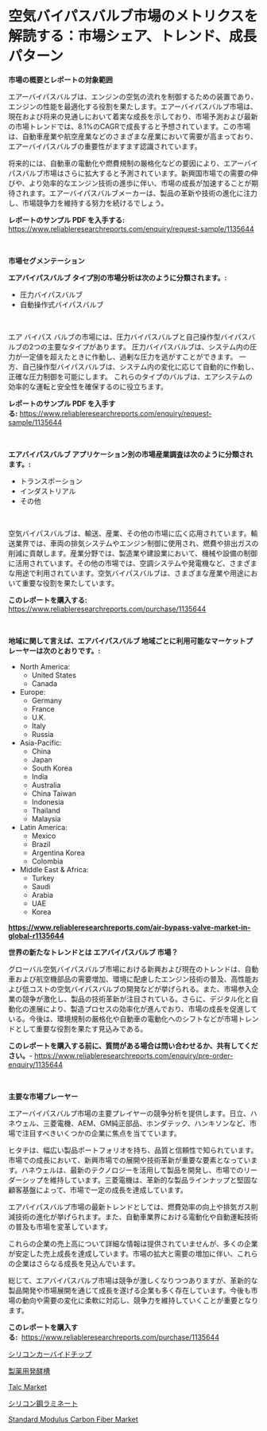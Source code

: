 <p><h1>空気バイパスバルブ市場のメトリクスを解読する：市場シェア、トレンド、成長パターン</h1></p><p><strong>市場の概要とレポートの対象範囲</strong></p>
<p><p>エアーバイパスバルブは、エンジンの空気の流れを制御するための装置であり、エンジンの性能を最適化する役割を果たします。エアーバイパスバルブ市場は、現在および将来の見通しにおいて着実な成長を示しており、市場予測および最新の市場トレンドでは、8.1%のCAGRで成長すると予想されています。この市場は、自動車産業や航空産業などのさまざまな産業において需要が高まっており、エアーバイパスバルブの重要性がますます認識されています。</p><p>将来的には、自動車の電動化や燃費規制の厳格化などの要因により、エアーバイパスバルブ市場はさらに拡大すると予測されています。新興国市場での需要の伸びや、より効率的なエンジン技術の進歩に伴い、市場の成長が加速することが期待されます。エアーバイパスバルブメーカーは、製品の革新や技術の進化に注力し、市場競争力を維持する努力を続けるでしょう。</p></p>
<p><strong>レポートのサンプル PDF を入手する:</strong> <a href="https://www.reliableresearchreports.com/enquiry/request-sample/1135644">https://www.reliableresearchreports.com/enquiry/request-sample/1135644</a></p>
<p>&nbsp;</p>
<p><strong>市場セグメンテーション</strong></p>
<p><strong>エアバイパスバルブ タイプ別の市場分析は次のように分類されます。:</strong></p>
<p><ul><li>圧力バイパスバルブ</li><li>自動操作式バイパスバルブ</li></ul></p>
<p>&nbsp;</p>
<p><p>エア バイパス バルブの市場には、圧力バイパスバルブと自己操作型バイパスバルブの2つの主要なタイプがあります。 圧力バイパスバルブは、システム内の圧力が一定値を超えたときに作動し、過剰な圧力を逃がすことができます。 一方、自己操作型バイパスバルブは、システム内の変化に応じて自動的に作動し、正確な圧力制御を可能にします。 これらのタイプのバルブは、エアシステムの効率的な運転と安全性を確保するのに役立ちます。</p></p>
<p><strong>レポートのサンプル PDF を入手する:</strong>&nbsp;<a href="https://www.reliableresearchreports.com/enquiry/request-sample/1135644">https://www.reliableresearchreports.com/enquiry/request-sample/1135644</a></p>
<p>&nbsp;</p>
<p><strong> エアバイパスバルブ アプリケーション別の市場産業調査は次のように分類されます。:</strong></p>
<p><ul><li>トランスポーション</li><li>インダストリアル</li><li>その他</li></ul></p>
<p>&nbsp;</p>
<p><p>空気バイパスバルブは、輸送、産業、その他の市場に広く応用されています。輸送業界では、車両の排気システムやエンジン制御に使用され、燃費や排出ガスの削減に貢献します。産業分野では、製造業や建設業において、機械や設備の制御に活用されています。その他の市場では、空調システムや発電機など、さまざまな用途で利用されています。空気バイパスバルブは、さまざまな産業や用途において重要な役割を果たしています。</p></p>
<p><strong>このレポートを購入する:</strong>&nbsp; <a href="https://www.reliableresearchreports.com/purchase/1135644">https://www.reliableresearchreports.com/purchase/1135644</a></p>
<p>&nbsp;</p>
<p><strong>地域に関して言えば、エアバイパスバルブ 地域ごとに利用可能なマーケットプレーヤーは次のとおりです。:</strong></p>
<p><ul>
    <li>
        North America:
        <ul>
            <li>United States</li>
            <li>Canada</li>
        </ul>
    </li>
    <li>
        Europe:
        <ul>
            <li>Germany</li>
            <li>France</li>
            <li>U.K.</li>
            <li>Italy</li>
            <li>Russia</li>
        </ul>
    </li>
    <li>
        Asia-Pacific:
        <ul>
            <li>China</li>
            <li>Japan</li>
            <li>South Korea</li>
            <li>India</li>
            <li>Australia</li>
            <li>China Taiwan</li>
            <li>Indonesia</li>
            <li>Thailand</li>
            <li>Malaysia</li>
        </ul>
    </li>
    <li>
        Latin America:
        <ul>
            <li>Mexico</li>
            <li>Brazil</li>
            <li>Argentina Korea</li>
            <li>Colombia</li>
        </ul>
    </li>
    <li>
        Middle East & Africa:
        <ul>
            <li>Turkey</li>
            <li>Saudi</li>
            <li>Arabia</li>
            <li>UAE</li>
            <li>Korea</li>
        </ul>
    </li>
    </ul></p>
<p><strong><a href="https://www.reliableresearchreports.com/air-bypass-valve-market-in-global-r1135644">https://www.reliableresearchreports.com/air-bypass-valve-market-in-global-r1135644</a></strong>&nbsp;</p>
<p><strong>世界の新たなトレンドとは エアバイパスバルブ 市場？</strong></p>
<p><p>グローバル空気バイパスバルブ市場における新興および現在のトレンドは、自動車および航空機部品の需要増加、環境に配慮したエンジン技術の普及、高性能および低コストの空気バイパスバルブの開発などが挙げられる。また、市場参入企業の競争が激化し、製品の技術革新が注目されている。さらに、デジタル化と自動化の進展により、製造プロセスの効率化が進んでおり、市場の成長を促進している。今後は、環境規制の厳格化や自動車の電動化へのシフトなどが市場トレンドとして重要な役割を果たす見込みである。</p></p>
<p><strong>このレポートを購入する前に、質問がある場合は問い合わせるか、共有してください。</strong>- <a href="https://www.reliableresearchreports.com/enquiry/pre-order-enquiry/1135644">https://www.reliableresearchreports.com/enquiry/pre-order-enquiry/1135644</a></p>
<p>&nbsp;</p>
<p><strong>主要な市場プレーヤー</strong></p>
<p><p>エアーバイパスバルブ市場の主要プレイヤーの競争分析を提供します。日立、ハネウェル、三菱電機、AEM、GM純正部品、ホンダテック、ハンキソンなど、市場で注目すべきいくつかの企業に焦点を当てています。</p><p>ヒタチは、幅広い製品ポートフォリオを持ち、品質と信頼性で知られています。市場での成長において、新興市場での展開や技術革新が重要な要素となっています。ハネウェルは、最新のテクノロジーを活用して製品を開発し、市場でのリーダーシップを維持しています。三菱電機は、革新的な製品ラインナップと堅固な顧客基盤によって、市場で一定の成長を達成しています。</p><p>エアバイパスバルブ市場の最新トレンドとしては、燃費効率の向上や排気ガス削減技術の進化が挙げられます。また、自動車業界における電動化や自動運転技術の普及も市場を変革しています。</p><p>これらの企業の売上高について詳細な情報は提供されていませんが、多くの企業が安定した売上成長を達成しています。市場の拡大と需要の増加に伴い、これらの企業はさらなる成長を見込んでいます。</p><p>総じて、エアバイパスバルブ市場は競争が激しくなりつつありますが、革新的な製品開発や市場展開を通じて成長を遂げる企業も多く存在しています。今後も市場の動向や需要の変化に柔軟に対応し、競争力を維持していくことが重要となります。</p></p>
<p><strong>このレポートを購入する:</strong>&nbsp;&nbsp;<a href="https://www.reliableresearchreports.com/purchase/1135644">https://www.reliableresearchreports.com/purchase/1135644</a></p>
<p><p><a href="https://github.com/oafhukehf4709715/Market-Research-Report-List-1/blob/main/316045726613.md">シリコンカーバイドチップ</a></p><p><a href="https://medium.com/@gordonilbrtck0879367/%E8%96%AC%E7%89%A9%E7%99%BA%E9%85%B5%E6%A7%BD%E5%B8%82%E5%A0%B4%E3%81%AE%E5%88%86%E6%9E%90-%E3%82%B0%E3%83%AD%E3%83%BC%E3%83%90%E3%83%AB%E7%94%A3%E6%A5%AD%E3%81%AE%E5%B1%95%E6%9C%9B%E3%81%A8%E4%BA%88%E6%B8%AC-2024%E5%B9%B4%E3%81%8B%E3%82%892031%E5%B9%B4-fce56bcfd7a0">製薬用発酵槽</a></p><p><a href="https://www.linkedin.com/pulse/talc-market-insights-players-forecast-till-2031-startagem-79ptc?trackingId=m8H76iOVdysfavBRDfzgQg%3D%3D">Talc Market</a></p><p><a href="https://github.com/dzy793153605/Market-Research-Report-List-1/blob/main/618570526614.md">シリコン鋼ラミネート</a></p><p><a href="https://www.linkedin.com/pulse/standard-modulus-carbon-fiber-market-size-examines-its-scope-bhamc?trackingId=oTitNb28AiDKlbvPseqPGA%3D%3D">Standard Modulus Carbon Fiber Market</a></p></p>